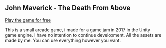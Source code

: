## John Maverick - The Death From Above

[Play the game for free](https://tr4nn3l.itch.io/john-maverick-the-death-from-above)

This is a small arcade game, i made for a game jam in 2017 in the Unity game engine. I have no intention to continue development. All the assets are made by me. You can use everything however you want.
